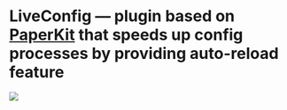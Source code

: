 # LiveConfig — plugin based on [PaperKit](https://github.com/paper-kit/paper-kit) that speeds up config processes by providing auto-reload feature

![](.github/demo.gif)
